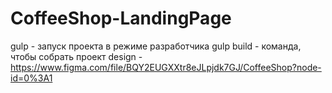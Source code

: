 # CoffeeShop-LandingPage
gulp - запуск проекта в режиме разработчика
gulp build -  команда, чтобы собрать проект
design - https://www.figma.com/file/BQY2EUGXXtr8eJLpjdk7GJ/CoffeeShop?node-id=0%3A1
